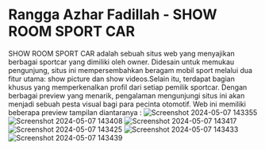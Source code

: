 # Rangga Azhar Fadillah - SHOW ROOM SPORT CAR
SHOW ROOM SPORT CAR adalah sebuah situs web yang menyajikan berbagai sportcar yang dimiliki oleh owner. Didesain untuk memukau pengunjung, situs ini mempersembahkan beragam mobil sport melalui dua fitur utama: show picture dan show videos.Selain itu, terdapat bagian khusus yang memperkenalkan profil dari setiap pemilik sportcar. Dengan berbagai preview yang menarik, pengalaman mengunjungi situs ini akan menjadi sebuah pesta visual bagi para pecinta otomotif.
Web ini memiliki beberapa preview tampilan diantaranya :
![Screenshot 2024-05-07 143355](https://github.com/Rangga857/UCP1_PDW_20220140150/assets/127074136/f84632b2-7e93-4b55-bdb0-2c237a6d78fc)
![Screenshot 2024-05-07 143408](https://github.com/Rangga857/UCP1_PDW_20220140150/assets/127074136/bb51068d-d186-4b4c-b0de-54ae59799bf6)
![Screenshot 2024-05-07 143417](https://github.com/Rangga857/UCP1_PDW_20220140150/assets/127074136/d77cf0ac-0829-40a6-9fa3-9b12e10a1044)
![Screenshot 2024-05-07 143425](https://github.com/Rangga857/UCP1_PDW_20220140150/assets/127074136/c3d2e8a3-9530-4193-ab4c-54ba2ae188ef)
![Screenshot 2024-05-07 143433](https://github.com/Rangga857/UCP1_PDW_20220140150/assets/127074136/78c816dd-5714-488b-b92e-6af5571eafb4)
![Screenshot 2024-05-07 143439](https://github.com/Rangga857/UCP1_PDW_20220140150/assets/127074136/ba6e6fbf-1688-4ae1-8d07-23e35d7f63e2)
